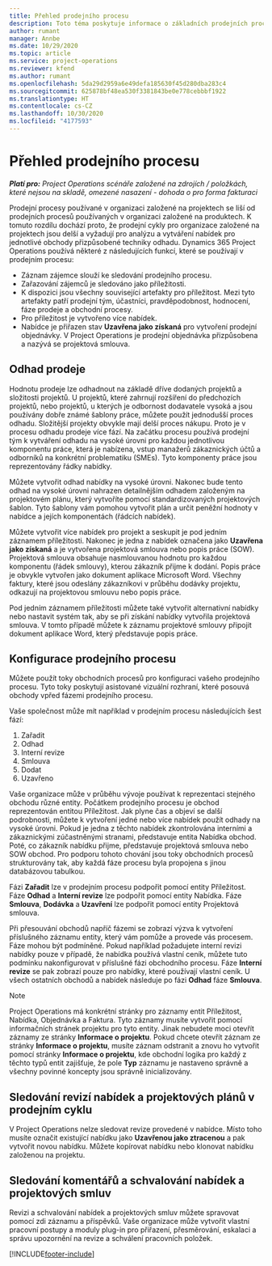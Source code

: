 ```yaml
---
title: Přehled prodejního procesu
description: Toto téma poskytuje informace o základních prodejních procesech.
author: rumant
manager: Annbe
ms.date: 10/29/2020
ms.topic: article
ms.service: project-operations
ms.reviewer: kfend
ms.author: rumant
ms.openlocfilehash: 5da29d2959a6e49defa185630f45d280dba283c4
ms.sourcegitcommit: 625878bf48ea530f3381843be0e778cebbbf1922
ms.translationtype: HT
ms.contentlocale: cs-CZ
ms.lasthandoff: 10/30/2020
ms.locfileid: "4177593"
---
```

# <a name="sales-process-overview"></a>Přehled prodejního procesu

_**Platí pro:** Project Operations scénáře založené na zdrojích / položkách, které nejsou na skladě, omezené nasazení - dohoda o pro forma fakturaci_

Prodejní procesy používané v organizaci založené na projektech se liší od prodejních procesů používaných v organizaci založené na produktech. K tomuto rozdílu dochází proto, že prodejní cykly pro organizace založené na projektech jsou delší a vyžadují pro analýzu a vytváření nabídek pro jednotlivé obchody přizpůsobené techniky odhadu. Dynamics 365 Project Operations používá některé z následujících funkcí, které se používají v prodejním procesu:

- Záznam zájemce slouží ke sledování prodejního procesu.
- Zařazování zájemců je sledováno jako příležitosti.
- K dispozici jsou všechny související artefakty pro příležitost. Mezi tyto artefakty patří prodejní tým, účastníci, pravděpodobnost, hodnocení, fáze prodeje a obchodní procesy.
- Pro příležitost je vytvořeno více nabídek.
- Nabídce je přiřazen stav **Uzavřena jako získaná** pro vytvoření prodejní objednávky. V Project Operations je prodejní objednávka přizpůsobena a nazývá se projektová smlouva.

## <a name="estimate-a-sale"></a>Odhad prodeje
Hodnotu prodeje lze odhadnout na základě dříve dodaných projektů a složitosti projektů. U projektů, které zahrnují rozšíření do předchozích projektů, nebo projektů, u kterých je odbornost dodavatele vysoká a jsou používány dobře známé šablony práce, můžete použít jednodušší proces odhadu. Složitější projekty obvykle mají delší proces nákupu. Proto je v procesu odhadu prodeje více fází. Na začátku procesu používá prodejní tým k vytváření odhadu na vysoké úrovni pro každou jednotlivou komponentu práce, která je nabízena, vstup manažerů zákaznických účtů a odborníků na konkrétní problematiku (SMEs). Tyto komponenty práce jsou reprezentovány řádky nabídky. 

Můžete vytvořit odhad nabídky na vysoké úrovni. Nakonec bude tento odhad na vysoké úrovni nahrazen detailnějším odhadem založeným na projektovém plánu, který vytvoříte pomocí standardizovaných projektových šablon. Tyto šablony vám pomohou vytvořit plán a určit peněžní hodnoty v nabídce a jejích komponentách (řádcích nabídek). 

Můžete vytvořit více nabídek pro projekt a seskupit je pod jedním záznamem příležitosti. Nakonec je jedna z nabídek označena jako **Uzavřena jako získaná** a je vytvořena projektová smlouva nebo popis práce (SOW). Projektová smlouva obsahuje nasmlouvanou hodnotu pro každou komponentu (řádek smlouvy), kterou zákazník přijme k dodání. Popis práce je obvykle vytvořen jako dokument aplikace Microsoft Word. Všechny faktury, které jsou odeslány zákazníkovi v průběhu dodávky projektu, odkazují na projektovou smlouvu nebo popis práce.

Pod jedním záznamem příležitosti můžete také vytvořit alternativní nabídky nebo nastavit systém tak, aby se při získání nabídky vytvořila projektová smlouva. V tomto případě můžete k záznamu projektové smlouvy připojit dokument aplikace Word, který představuje popis práce.

## <a name="configure-the-sales-process"></a>Konfigurace prodejního procesu
Můžete použít toky obchodních procesů pro konfiguraci vašeho prodejního procesu. Tyto toky poskytují asistované vizuální rozhraní, které posouvá obchody vpřed fázemi prodejního procesu.

Vaše společnost může mít například v prodejním procesu následujících šest fází:

1. Zařadit
2. Odhad
3. Interní revize
4. Smlouva
5. Dodat
6. Uzavřeno
 
Vaše organizace může v průběhu vývoje používat k reprezentaci stejného obchodu různé entity. Počátkem prodejního procesu je obchod reprezentován entitou Příležitost. Jak plyne čas a objeví se další podrobnosti, můžete k vytvoření jedné nebo více nabídek použít odhady na vysoké úrovni. Pokud je jedna z těchto nabídek zkontrolována interními a zákaznickými zúčastněnými stranami, představuje entita Nabídka obchod. Poté, co zákazník nabídku přijme, představuje projektová smlouva nebo SOW obchod. Pro podporu tohoto chování jsou toky obchodních procesů strukturovány tak, aby každá fáze procesu byla propojena s jinou databázovou tabulkou.

Fázi **Zařadit** lze v prodejním procesu podpořit pomocí entity Příležitost. Fáze **Odhad** a **Interní revize** lze podpořit pomocí entity Nabídka. Fáze **Smlouva**, **Dodávka** a **Uzavření** lze podpořit pomocí entity Projektová smlouva.

Při přesouvání obchodů napříč fázemi se zobrazí výzva k vytvoření příslušného záznamu entity, který vám pomůže a provede vás procesem. Fáze mohou být podmíněné. Pokud například požadujete interní revizi nabídky pouze v případě, že nabídka používá vlastní ceník, můžete tuto podmínku nakonfigurovat v příslušné fázi obchodního procesu. Fáze **Interní revize** se pak zobrazí pouze pro nabídky, které používají vlastní ceník. U všech ostatních obchodů a nabídek následuje po fázi **Odhad** fáze **Smlouva**.

> [!NOTE]
> Project Operations má konkrétní stránky pro záznamy entit Příležitost, Nabídka, Objednávka a Faktura. Tyto záznamy musíte vytvořit pomocí informačních stránek projektu pro tyto entity. Jinak nebudete moci otevřít záznamy ze stránky **Informace o projektu**. Pokud chcete otevřít záznam ze stránky **Informace o projektu**, musíte záznam odstranit a znovu ho vytvořit pomocí stránky **Informace o projektu**, kde obchodní logika pro každý z těchto typů entit zajišťuje, že pole **Typ** záznamu je nastaveno správně a všechny povinné koncepty jsou správně inicializovány.


## <a name="track-revisions-to-quotes-and-project-plans-in-the-sales-cycle"></a>Sledování revizí nabídek a projektových plánů v prodejním cyklu
V Project Operations nelze sledovat revize provedené v nabídce. Místo toho musíte označit existující nabídku jako **Uzavřenou jako ztracenou** a pak vytvořit novou nabídku. Můžete kopírovat nabídku nebo klonovat nabídku založenou na projektu.

## <a name="track-comments-and-approvals-of-quotes-and-project-contracts"></a>Sledování komentářů a schvalování nabídek a projektových smluv
Revizi a schvalování nabídek a projektových smluv můžete spravovat pomocí zdi záznamu a příspěvků. Vaše organizace může vytvořit vlastní pracovní postupy a moduly plug-in pro přiřazení, přesměrování, eskalaci a správu upozornění na revize a schválení pracovních položek.


[!INCLUDE[footer-include](../includes/footer-banner.md)]